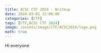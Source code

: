 ```yaml
---
title: ACSC CTF 2024 - Writeup
date: 2024-03-01 12:00:00
categories: [CTF]
tags: [CTF,ACSC CTF 2024]
image: /assets/image/CTF/ACSC2024/logo.png
math: true
---
```


Hi everyone